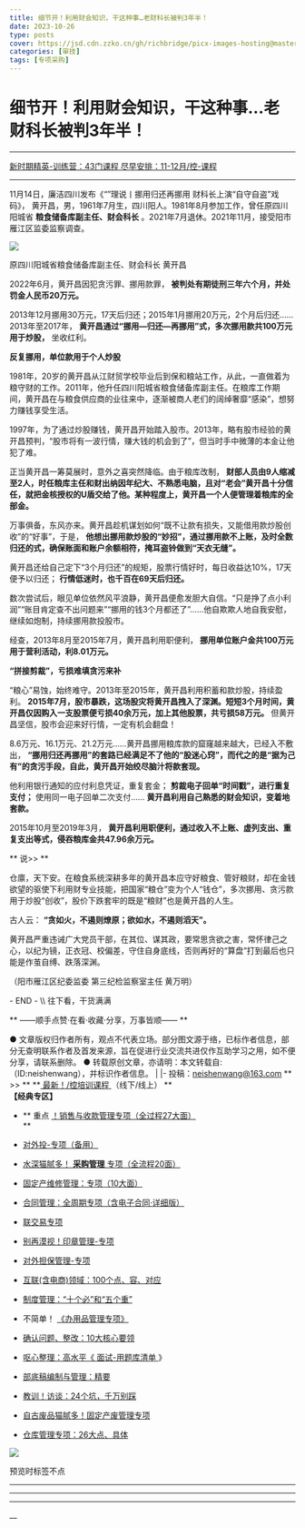 ```yaml
---
title: 细节开！利用财会知识，干这种事…老财科长被判3年半！
date: 2023-10-26
type: posts
cover: https://jsd.cdn.zzko.cn/gh/richbridge/picx-images-hosting@master/thumbnail/技.jpg
categories: [审技]
tags: [专项采购]
---
```


#  细节开！利用财会知识，干这种事…老财科长被判3年半！

[  ](javascript:void\(0\);)

__ _ _ _ _

[ 新时期精英-训练营：43门课程
](http://mp.weixin.qq.com/s?__biz=MzIxMTM3ODE1OQ==&mid=2247512127&idx=4&sn=9b0551a18d8064767d0df82fda9172bb&chksm=9754babfa02333a9bd2ea019e2d5c59bf2294f4f293fbe30f7216a512caea4d636b8c4d3566e&scene=21#wechat_redirect)
[ 尽早安排：11-12月/控-课程
](http://mp.weixin.qq.com/s?__biz=MzIxMTM3ODE1OQ==&mid=2247512178&idx=6&sn=18e9da92bdbcfae05a306cab9b234054&chksm=9754baf2a02333e4d33b6c42402a0111cb278aacabd9f9532e3b9adee29fde27229443bf0b77&scene=21#wechat_redirect)

* * *

  

11月14日，廉洁四川发布《“”理说丨挪用归还再挪用 财科长上演“自守自盗”戏码》，
黄开昌，男，1961年7月生，四川阳人。1981年8月参加工作，曾任原四川阳城省 **粮食储备库副主任、财会科长**
。2021年7月退休。2021年11月，接受阳市雁江区监委监察调查。

![](https://mmbiz.qpic.cn/mmbiz_jpg/OphficJUUiaJ501xnaDJJFNJRK3OhfmdLYEqmEaovGKCrx8fMWnEKhPAm8giabOIzx7SrEqlPjEhZr1ic03riaQQ6pA/640?wx_fmt=jpeg&from=appmsg)

原四川阳城省粮食储备库副主任、财会科长 黄开昌

2022年6月，黄开昌因犯贪污罪、挪用款罪， **被判处有期徒刑三年六个月，并处罚金人民币20万元。**

2013年12月挪用30万元，17天后归还；2015年1月挪用20万元，2个月后归还……2013年至2017年，
**黄开昌通过“挪用—归还—再挪用”式，多次挪用款共100万元用于炒股，** 坐收红利。

**反复挪用，单位款用于个人炒股**

1981年，20岁的黄开昌从江财贸学校毕业后到保和粮站工作，从此，一直做着为粮守财的工作。2011年，他升任四川阳城省粮食储备库副主任。在粮库工作期间，黄开昌在与粮食供应商的业往来中，逐渐被商人老们的阔绰奢靡“感染”，想努力赚钱享受生活。

1997年，为了通过炒股赚钱，黄开昌开始踏入股市。2013年，略有股市经验的黄开昌预判，“股市将有一波行情，赚大钱的机会到了”，但当时手中微薄的本金让他犯了难。

正当黄开昌一筹莫展时，意外之喜突然降临。由于粮库改制，
**财部人员由9人缩减至2人，时任粮库主任和财出纳因年纪大、不熟悉电脑，且对“老会”黄开昌十分信任，就把金核授权的U盾交给了他。某种程度上，黄开昌一个人便管理着粮库的全部金。**

万事俱备，东风亦来。黄开昌趁机谋划如何“既不让款有损失，又能借用款炒股创收”的“好事”，于是，
**他想出挪用款炒股的“妙招”，通过挪用款不上账，及时全数归还的式，确保账面和账户余额相符，掩耳盗铃做到“天衣无缝”。**

黄开昌还给自己定下“3个月归还”的规矩，股票行情好时，每日收益达10%，17天便予以归还； **行情低迷时，也千百在69天后归还。**

数次尝试后，眼见单位依然风平浪静，黄开昌便愈发胆大自信。“只是挣了点小利润”“账目肯定查不出问题来”“挪用的钱3个月都还了”……他自欺欺人地自我安慰，继续如炮制，持续挪用款投股市。

经查，2013年8月至2015年7月，黄开昌利用职便利， **挪用单位账户金共100万元用于营利活动，利8.01万元。**

**“拼接剪裁”，亏损难填贪污来补**

“粮心”易蚀，始终难守。2013年至2015年，黄开昌利用积蓄和款炒股，持续盈利。
**2015年7月，股市暴跌，这场股灾将黄开昌拽入了深渊。短短3个月时间，黄开昌仅因购入一支股票便亏损40余万元，加上其他股票，共亏损58万元。**
但黄开昌坚信，股市会迎来好行情，一定有机会翻盘！

8.6万元、16.1万元、21.2万元……黄开昌挪用粮库款的窟窿越来越大，已经入不敷出，
**“挪用归还再挪用”的套路已经满足不了他的“股迷心窍”，而代之的是“据为己有”的贪污手段，自此，黄开昌开始绞尽脑汁将款套现。**

他利用银行通知的应付利息凭证，重复套金； **剪裁电子回单“时间戳”，进行重复支付；** 使用同一电子回单二次支付……
**黄开昌利用自己熟悉的财会知识，变着地套款。**

2015年10月至2019年3月， **黄开昌利用职便利，通过收入不上账、虚列支出、重复支出等式，侵吞粮库金共47.96余万元。**

** 说>> **

仓廪，天下安。在粮食系统深耕多年的黄开昌本应守好粮食、管好粮财，却在金钱欲望的驱使下利用财专业技能，把国家“粮仓”变为个人“钱仓”，多次挪用、贪污款用于炒股“创收”，股价下跌套牢的既是“粮财”也是黄开昌的人生。

古人云： **“贪如火，不遏则燎原；欲如水，不遏则滔天”。**

黄开昌严重违诫广大党员干部，在其位、谋其政，要常思贪欲之害，常怀律己之心，以纪为镜，正衣冠、校偏差，守住自身底线，否则再好的“算盘”打到最后也只能是作茧自缚、跌落深渊。

（阳市雁江区纪委监委  第三纪检监察室主任 黄万明）

\- END - \\\ 往下看，干货满满

** ——顺手点赞·在看·收藏·分享，万事皆顺——  **

●
文章版权归作者所有，观点不代表立场。部分图文源于络，已标作者信息，部分无查明联系作者及首发来源，旨在促进行业交流共进仅作互助学习之用，如不便分享，请联系删除。
● 转载原创文章，亦请明：本文转载自:（ID:neishenwang），并标识作者信息。 | |-
投稿：neishenwang@163.com  ** >> ** **[ 最新！/控培训课程
](http://mp.weixin.qq.com/s?__biz=MzIxMTM3ODE1OQ==&mid=2247510759&idx=1&sn=20cab0c1b2d3d386c552ef7dfe7b0a94&chksm=9754a067a02329710887bc4c18fa43487618579b80e3ce7e6bb8a07d9a480f462a7a7456573f&scene=21#wechat_redirect)
（线下/线上） **  
**【经典专区】**  

  * ** 重点  [ ！销售与收款管理专项（全过程27大面） ](http://mp.weixin.qq.com/s?__biz=MzIxMTM3ODE1OQ==&mid=2247512049&idx=1&sn=db3fea4dbf6105c9837ecbc464c3ef49&chksm=9754a571a0232c670f87245437c234ae3ec859b4d651465c509fa7cd23c0f8a7e13a75025d53&scene=21#wechat_redirect)   
**

  * [ 对外投-专项（备用）  ](http://mp.weixin.qq.com/s?__biz=MzIxMTM3ODE1OQ==&mid=2247507501&idx=1&sn=957eba1bc8b78a9e0e8e99709bf1e608&chksm=9754d4ada0235dbb16aca709de3741458013c8a368889f19928da917c05281a796ccc384978b&scene=21#wechat_redirect)
  * [ 水深猫腻多！ **采购管理** 专项（全流程20面）  ](http://mp.weixin.qq.com/s?__biz=MzIxMTM3ODE1OQ==&mid=2247511916&idx=1&sn=54671d1cb744b71dc2a58067e74b4f83&chksm=9754a5eca0232cfac6d5c7bfec8b84858371184f65598009f752382a248dedce94dd7a68b304&scene=21#wechat_redirect)   

  * [ 固定产维修管理：专项（10大面）  ](http://mp.weixin.qq.com/s?__biz=MzIxMTM3ODE1OQ==&mid=2247511323&idx=1&sn=4a690dcd693ba693aec92b97bc6d09e3&chksm=9754a79ba0232e8dfaf611ad451d69b4619efc5e07269f5dc67f536791f4e3086522d1cb3f46&scene=21#wechat_redirect)
  * [ 合同管理：全周期专项（含电子合同·详细版）  ](http://mp.weixin.qq.com/s?__biz=MzIxMTM3ODE1OQ==&mid=2247511399&idx=1&sn=b0c7be7f298b9a5fc7547ac63680faf2&chksm=9754a7e7a0232ef1ec285ce429e7c9f0d3e74625c931c0be56f63084f826ae2cbb469987aeef&scene=21#wechat_redirect)   

  * [ 联交易专项  ](http://mp.weixin.qq.com/s?__biz=MzIxMTM3ODE1OQ==&mid=2247508469&idx=2&sn=cd40e6c2a20fdad6bfd62fc97c3591a9&chksm=9754ab75a0232263a3e46f978ad3f1f507460bba8a0c2f5ce0fae3a0e973e0f690a1c55d100e&scene=21#wechat_redirect)   

  * [ 别再漠视！印章管理-专项  ](http://mp.weixin.qq.com/s?__biz=MzIxMTM3ODE1OQ==&mid=2247507924&idx=1&sn=5aa3028f90b865663ef34b6002a7121c&chksm=9754d554a0235c429e5e2d3752f71193209aa007ee57f2966facface0b8642d87b7d47acaf8e&scene=21#wechat_redirect)
  * [ 对外担保管理-专项  ](http://mp.weixin.qq.com/s?__biz=MzIxMTM3ODE1OQ==&mid=2247508115&idx=2&sn=26ca29cee8507e601f2c6daa2332d78e&chksm=9754aa13a0232305ba1c36dbbd6ee20ab380db6ce50fdc0b376b1c4223de4ce3b3a2fdefebd2&scene=21#wechat_redirect)   

  * [ 互联(含电商)领域：100个点、容、对应 ](http://mp.weixin.qq.com/s?__biz=MzIxMTM3ODE1OQ==&mid=2247506458&idx=1&sn=d83c71344a6a052e677cc2cb56acab50&chksm=9754d09aa023598c2424f061bd1a1d91ffdba8d0ca8492ff33845d4f77098182e9f058c9dc6c&scene=21#wechat_redirect)
  * [ 制度管理：“十个必”和“五个重”  ](http://mp.weixin.qq.com/s?__biz=MzIxMTM3ODE1OQ==&mid=2247503600&idx=1&sn=8181ca22c6d4018a07a6cef9797bca63&chksm=9754c470a0234d66ab286ffc77a796df6c0b0f8eb9943c991d994672a9c60a85dea0d839c376&scene=21#wechat_redirect)
  * 不简单！ [ 《办用品管理专项》 ](http://mp.weixin.qq.com/s?__biz=MzIxMTM3ODE1OQ==&mid=2247505501&idx=1&sn=e0bb3ef5c2f8018299ae59fde6be8c76&chksm=9754dcdda02355cb81b079ade61713c5350a2bdec20d99ac7132683a98a3f48a937fcc33cada&scene=21#wechat_redirect)
  * [ 确认问题、整改：10大核心要领 ](http://mp.weixin.qq.com/s?__biz=MzIxMTM3ODE1OQ==&mid=2247505104&idx=1&sn=f71eaa08f55af4991e37d5d484b020e4&chksm=9754de50a023574644a0a072d274ae5cc3b2e3de7e31aac2b1499ab8b66627d51892010111c0&scene=21#wechat_redirect)
  * [ 呕心整理：高水平《 ](http://mp.weixin.qq.com/s?__biz=MzIxMTM3ODE1OQ==&mid=2247503750&idx=1&sn=ee25b0679e0e30de08c5959431f59e95&chksm=9754c506a0234c10d9e7ddbabb7a9d01f8726f3b97b64db733aa5fe2b6a47f7c09e298d9d3c9&scene=21#wechat_redirect) [ 面试-用题库清单 ](http://mp.weixin.qq.com/s?__biz=MzIxMTM3ODE1OQ==&mid=2247503750&idx=1&sn=ee25b0679e0e30de08c5959431f59e95&chksm=9754c506a0234c10d9e7ddbabb7a9d01f8726f3b97b64db733aa5fe2b6a47f7c09e298d9d3c9&scene=21#wechat_redirect) 》 
  * [ 部底稿编制与管理：精要 ](http://mp.weixin.qq.com/s?__biz=MzIxMTM3ODE1OQ==&mid=2247504176&idx=1&sn=506a83c56f7067391d884f4a15c52e3c&chksm=9754dbb0a02352a6822974397989af25a2a3c2724d9f832354534eb7b8407bbd40edf149edc8&scene=21#wechat_redirect)
  * [ 教训！访谈：24个坑，千万别踩 ](http://mp.weixin.qq.com/s?__biz=MzIxMTM3ODE1OQ==&mid=2247505625&idx=1&sn=99a5f3e79e84ae8e328a2e32ba9c4421&chksm=9754dc59a023554f5d100bc060dea1ecb3dc1550d76f66f795d8dbde526b0b3305a202dadde7&scene=21#wechat_redirect)
  * [ 自古废品猫腻多！固定产废管理专项 ](http://mp.weixin.qq.com/s?__biz=MzIxMTM3ODE1OQ==&mid=2247506257&idx=1&sn=28e6c29d862a3b2141a81052770de9c5&chksm=9754d3d1a0235ac71c6b47b9d7ae01199a019f7a4cadb7fcf68699d700c8f0ba255bb7b4f80a&scene=21#wechat_redirect)
  * [ 仓库管理专项：26大点、具体  ](http://mp.weixin.qq.com/s?__biz=MzIxMTM3ODE1OQ==&mid=2247511557&idx=1&sn=8856e0fe8e4a9c3b784c12e0904f663c&chksm=9754a485a0232d9392caea44132da503f5c09cf7d187c50e0f298b39cbe232a087c1f3dad954&scene=21#wechat_redirect)

![](https://mmbiz.qpic.cn/mmbiz_png/OphficJUUiaJ54aVCY4pBQvVEbvI6AFqPw6XCDBGtNKZrKvoSBsSzQQ33YelxDmhk8DqtFPrlyyLlqoOI3euPw9g/640?wx_fmt=png&from=appmsg)

预览时标签不点









****



****



****





__









